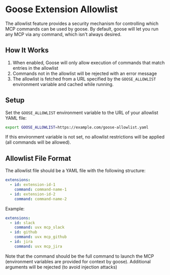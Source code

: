 # Goose Extension Allowlist

The allowlist feature provides a security mechanism for controlling which MCP commands can be used by goose. 
By default, goose will let you run any MCP via any command, which isn't always desired.

## How It Works

1. When enabled, Goose will only allow execution of commands that match entries in the allowlist
2. Commands not in the allowlist will be rejected with an error message
3. The allowlist is fetched from a URL specified by the `GOOSE_ALLOWLIST` environment variable and cached while running.

## Setup

Set the `GOOSE_ALLOWLIST` environment variable to the URL of your allowlist YAML file:

```bash
export GOOSE_ALLOWLIST=https://example.com/goose-allowlist.yaml
```

If this environment variable is not set, no allowlist restrictions will be applied (all commands will be allowed).

## Allowlist File Format

The allowlist file should be a YAML file with the following structure:

```yaml
extensions:
  - id: extension-id-1
    command: command-name-1
  - id: extension-id-2
    command: command-name-2
```

Example:

```yaml
extensions:
  - id: slack
    command: uvx mcp_slack
  - id: github
    command: uvx mcp_github
  - id: jira
    command: uvx mcp_jira
```

Note that the command should be the full command to launch the MCP (environment variables are provided for context by goose). Additional arguments will be rejected (to avoid injection attacks)